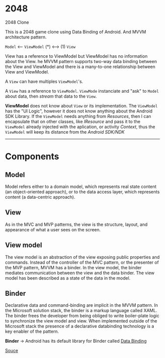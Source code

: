 # 2048
2048 Clone

This is a 2048 game clone using Data Binding of Android. And MVVM architecture pattern.


`Model` <-- `ViewModel` (*) <--> (1) `View`
                   

View has a reference to ViewModel but ViewModel has no information about the View.
he MVVM pattern supports two-way data binding between the View and ViewModel and there is a many-to-one relationship between View and ViewModel.

A `View` can have multiples `ViewModel`'s.

A `View` has a reference to `ViewModel`. `ViewMode` instanciate and "ask" to `Model` about data, then *stream* that data to the `View`. 

**ViewModel** does not know about `View` or its implementation. The `ViewModel` has the "UI Logic", however it does not know anything about the Android SDK Library. If the `ViewModel` needs anything from *Resources*, then I can encapsulate that on other classes, like *IResource* and pass it to the `ViewModel` already injected with the aplication, or activity *Context*, thus the `ViewModel` will keep its distance from the *Android SDK/NDK*

---

# Components

## Model
Model refers either to a domain model, which represents real state content (an object-oriented approach), or to the data access layer, which represents content (a data-centric approach).

## View
As in the MVC and MVP patterns, the view is the structure, layout, and appearance of what a user sees on the screen.

## View model
The view model is an abstraction of the view exposing public properties and commands. Instead of the controller of the MVC pattern, or the presenter of the MVP pattern, MVVM has a binder. In the view model, the binder mediates communication between the view and the data binder. The view model has been described as a state of the data in the model.

## Binder
Declarative data and command-binding are implicit in the MVVM pattern. In the Microsoft solution stack, the binder is a markup language called XAML. The binder frees the developer from being obliged to write boiler-plate logic to synchronize the view model and view. When implemented outside of the Microsoft stack the presence of a declarative databinding technology is a key enabler of the pattern.


**Binder** -> Android has its default library for Binder called [Data Binding](https://developer.android.com/topic/libraries/data-binding/)

[Souce](https://en.wikipedia.org/wiki/Model%E2%80%93view%E2%80%93viewmodel)

